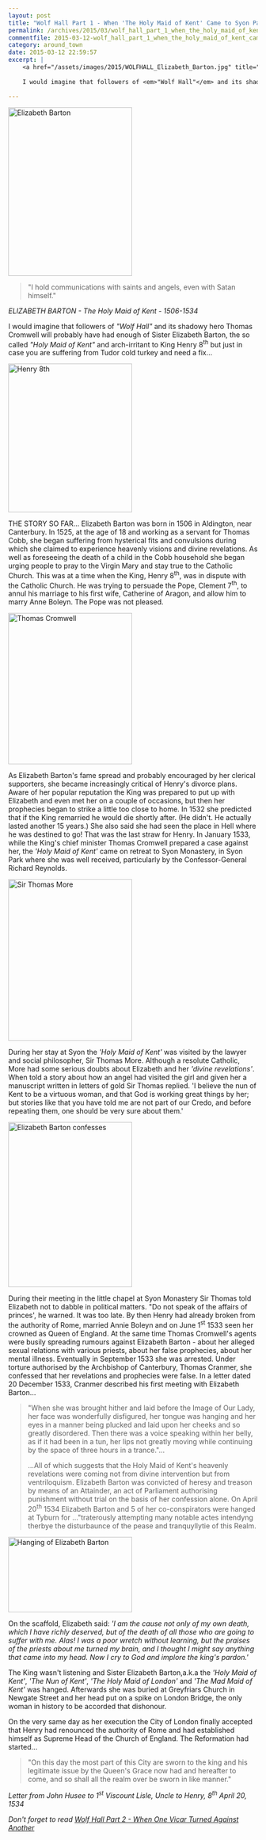 ```yaml
---
layout: post
title: "Wolf Hall Part 1 - When 'The Holy Maid of Kent' Came to Syon Park"
permalink: /archives/2015/03/wolf_hall_part_1_when_the_holy_maid_of_kent_came_t.html
commentfile: 2015-03-12-wolf_hall_part_1_when_the_holy_maid_of_kent_came_t
category: around_town
date: 2015-03-12 22:59:57
excerpt: |
    <a href="/assets/images/2015/WOLFHALL_Elizabeth_Barton.jpg" title="See larger version of - Elizabeth Barton"><img src="/assets/images/2015/WOLFHALL_Elizabeth_Barton_thumb.jpg" width="150" height="204" alt="Elizabeth Barton" class="photo right" /></a>
    
    I would imagine that followers of <em>"Wolf Hall"</em> and its shadowy hero Thomas Cromwell will probably have had enough of Sister Elizabeth Barton, the so called <em>"Holy Maid of Kent"</em> and arch-irritant to King Henry 8<sup>th</sup> but just in case you are suffering from Tudor cold turkey and need a fix...

---
```


<a href="/assets/images/2015/WOLFHALL_Elizabeth_Barton.jpg" title="See larger version of - Elizabeth Barton"><img src="/assets/images/2015/WOLFHALL_Elizabeth_Barton_thumb.jpg" width="250" height="340" alt="Elizabeth Barton" class="photo right" /></a>

> "I hold communications with saints and angels, even with Satan himself."

<cite>ELIZABETH BARTON - The Holy Maid of Kent - 1506-1534</cite>

I would imagine that followers of <em>"Wolf Hall"</em> and its shadowy hero Thomas Cromwell will probably have had enough of Sister Elizabeth Barton, the so called <em>"Holy Maid of Kent"</em> and arch-irritant to King Henry 8<sup>th</sup> but just in case you are suffering from Tudor cold turkey and need a fix...

<a href="/assets/images/2015/WOLFHALL_Henry_8th.jpg" title="See larger version of - Henry 8th"><img src="/assets/images/2015/WOLFHALL_Henry_8th_thumb.jpg" width="250" height="300" alt="Henry 8th" class="photo right" /></a>

THE STORY SO FAR... Elizabeth Barton was born in 1506 in Aldington, near Canterbury. In 1525, at the age of 18 and working as a servant for Thomas Cobb, she began suffering from hysterical fits and convulsions during which she claimed to experience heavenly visions and divine revelations. As well as foreseeing the death of a child in the Cobb household she began urging people to pray to the Virgin Mary and stay true to the Catholic Church. This was at a time when the King, Henry 8<sup>th</sup>, was in dispute with the Catholic Church. He was trying to persuade the Pope, Clement 7<sup>th</sup>, to annul his marriage to his first wife, Catherine of Aragon, and allow him to marry Anne Boleyn. The Pope was not pleased.

<a href="/assets/images/2015/WOLFHALL_Thomas_Cromwell.jpg" title="See larger version of - Thomas Cromwell"><img src="/assets/images/2015/WOLFHALL_Thomas_Cromwell_thumb.jpg" width="250" height="305" alt="Thomas Cromwell" class="photo right" /></a>

As Elizabeth Barton's fame spread and probably encouraged by her clerical supporters, she became increasingly critical of Henry's divorce plans. Aware of her popular reputation the King was prepared to put up with Elizabeth and even met her on a couple of occasions, but then her prophecies began to strike a little too close to home. In 1532 she predicted that if the King remarried he would die shortly after. (He didn't. He actually lasted another 15 years.) She also said she had seen the place in Hell where he was destined to go! That was the last straw for Henry. In January 1533, while the King's chief minister Thomas Cromwell prepared a case against her, the <em>'Holy Maid of Kent'</em> came on retreat to Syon Monastery, in Syon Park where she was well received, particularly by the Confessor-General Richard Reynolds.

<a href="/assets/images/2015/WOLFHALL_Sir_Thomas_More.jpg" title="See larger version of - Sir Thomas More"><img src="/assets/images/2015/WOLFHALL_Sir_Thomas_More_thumb.jpg" width="250" height="326" alt="Sir Thomas More" class="photo right" /></a>

During her stay at Syon the <em>'Holy Maid of Kent'</em> was visited by the lawyer and social philosopher, Sir Thomas More. Although a resolute Catholic, More had some serious doubts about Elizabeth and her <em>'divine revelations'</em>. When told a story about how an angel had visited the girl and given her a manuscript written in letters of gold Sir Thomas replied. 'I believe the nun of Kent to be a virtuous woman, and that God is working great things by her; but stories like that you have told me are not part of our Credo, and before repeating them, one should be very sure about them.'

<a href="/assets/images/2015/WOLFHALL_Elizabeth_Barton_confesses.jpg" title="See larger version of - Elizabeth Barton confesses"><img src="/assets/images/2015/WOLFHALL_Elizabeth_Barton_confesses_thumb.jpg" width="250" height="333" alt="Elizabeth Barton confesses" class="photo right" /></a>

During their meeting in the little chapel at Syon Monastery Sir Thomas told Elizabeth not to dabble in political matters. "Do not speak of the affairs of princes', he warned. It was too late. By then Henry had already broken from the authority of Rome, married Annie Boleyn and on June 1<sup>st</sup> 1533 seen her crowned as Queen of England. At the same time Thomas Cromwell's agents were busily spreading rumours against Elizabeth Barton - about her alleged sexual relations with various priests, about her false prophecies, about her mental illness. Eventually in September 1533 she was arrested. Under torture authorised by the Archbishop of Canterbury, Thomas Cranmer, she confessed that her revelations and prophecies were false. In a letter dated 20 December 1533, Cranmer described his first meeting with Elizabeth Barton...

> "When she was brought hither and laid before the Image of Our Lady, her face was wonderfully disfigured, her tongue was hanging and her eyes in a manner being plucked and laid upon her cheeks and so greatly disordered. Then there was a voice speaking within her belly, as if it had been in a tun, her lips not greatly moving while continuing by the space of three hours in a trance."...
> 
> ...All of which suggests that the Holy Maid of Kent's heavenly revelations were coming not from divine intervention but from ventriloquism. Elizabeth Barton was convicted of heresy and treason by means of an Attainder, an act of Parliament authorising punishment without trial on the basis of her confession alone. On April 20<sup>th</sup> 1534 Elizabeth Barton and 5 of her co-conspirators were hanged at Tyburn for ..."traterously attempting many notable actes intendyng therbye the disturbaunce of the pease and tranquyllytie of this Realm.

<a href="/assets/images/2015/WOLFHALL_Hanging_of_Elizabeth_Barton.jpg" title="See larger version of - Hanging of Elizabeth Barton"><img src="/assets/images/2015/WOLFHALL_Hanging_of_Elizabeth_Barton_thumb.jpg" width="250" height="152" alt="Hanging of Elizabeth Barton" class="photo right" /></a>

On the scaffold, Elizabeth said: <em>'I am the cause not only of my own death, which I have richly deserved, but of the death of all those who are going to suffer with me. Alas! I was a poor wretch without learning, but the praises of the priests about me turned my brain, and I thought I might say anything that came into my head. Now I cry to God and implore the king's pardon.'</em>

The King wasn't listening and Sister Elizabeth Barton,a.k.a the <em>'Holy Maid of Kent'</em>, <em>'The Nun of Kent'</em>, <em>'The Holy Maid of London'</em> and <em>'The Mad Maid of Kent'</em> was hanged. Afterwards she was buried at Greyfriars Church in Newgate Street and her head put on a spike on London Bridge, the only woman in history to be accorded that dishonour.

On the very same day as her execution the City of London finally accepted that Henry had renounced the authority of Rome and had established himself as Supreme Head of the Church of England. The Reformation had started...

> "On this day the most part of this City are sworn to the king and his legitimate issue by the Queen's Grace now had and hereafter to come, and so shall all the realm over be sworn in like manner."

<cite>Letter from John Husee to 1<sup>st</sup> Viscount Lisle, Uncle to Henry, 8<sup>th</sup> April 20, 1534</cite>

<em>Don't forget to read [Wolf Hall Part 2 - When One Vicar Turned Against Another](https://stmargarets.london/archives/2015/03/wolf_hall_part_2_when_one_vicar_turned_against_ano.html</em>)
